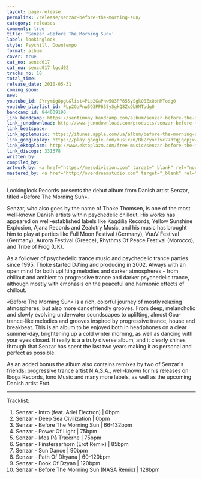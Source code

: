 ```yaml
---
layout: page-release
permalink: /release/senzar-before-the-morning-sun/
category: releases
comments: true
title: 'Senzar ‎«Before The Morning Sun»'
label: lookinglook
style: Psychill, Downtempo
format: album
cover: true
cat_no: sencd017
cat_nu: sencd017 lgcd02
tracks_no: 10
total_time: 
release_date: 2010-05-31
coming_soon: 
new: 
youtube_id: JYrymig8pgU&list=PLp2GaPnw5O3PP655ySgkQ8ZxQbHMTodg0
youtube_playlist_id: PLp2GaPnw5O3PP655ySgkQ8ZxQbHMTodg0
bandcamp_id: 844009190
link_bandcamp: https://sentimony.bandcamp.com/album/senzar-before-the-morning-sun
link_junodownload: http://www.junodownload.com/products/senzar-before-the-morning-sun/1598812-02
link_beatspace: 
link_applemusic: https://itunes.apple.com/ua/album/before-the-morning-sun/id1272404247?l=uk
link_googleplay: https://play.google.com/music/m/Bk2ryoclvc77dtqjqopjxwbdmve?t=Senzar_Before_The_Morning_Sun
link_ektoplazm: http://www.ektoplazm.com/free-music/senzar-before-the-morning-sun
link_discogs: 331378
written_by: 
compiled_by: 
artwork_by: <a href="https://messdivision.com" target="_blank" rel="noopener">Ju Ju</a>
mastered_by: <a href="http://overdreamstudio.com" target="_blank" rel="noopener">Makus @ Overdream Studio</a>
---
```


Lookinglook Records presents the debut album from Danish artist Senzar, titled «Before The Morning Sun».

Senzar, who also goes by the name of Thoke Thomsen, is one of the most well-known Danish artists within psychedelic chillout. His works has appeared on well-established labels like Kagdilia Records, Yellow Sunshine Explosion, Ajana Records and Zealotry Music, and his music has brought him to play at parties like Full Moon Festival (Germany), VuuV Festival (Germany), Aurora Festival (Greece), Rhythms Of Peace Festival (Morocco), and Tribe of Frog (UK).

As a follower of psychedelic trance music and psychedelic trance parties since 1995, Thoke started DJ'ing and producing in 2002. Always with an open mind for both uplifting melodies and darker atmospheres - from chillout and ambient to progressive trance and darker psychedelic trance, although mostly with emphasis on the peaceful and harmonic effects of chillout.

«Before The Morning Sun» is a rich, colorful journey of mostly relaxing atmospheres, but also more dancefriendly grooves. From deep, melancholic and slowly evolving underwater soundscapes to uplifting, almost Goa-trance-like melodies and grooves inspired by progressive trance, house and breakbeat. This is an album to be enjoyed both in headphones on a clear summer-day, brightening up a cold winter morning, as well as dancing with your eyes closed. It really is a a truly diverse album, and it clearly shines through that Senzar has spent the last two years making it as personal and perfect as possible.

As an added bonus the album also contains remixes by two of Senzar's friends; progressive trance artist N.A.S.A., well-known for his releases on Iboga Records, Iono Music and many more labels, as well as the upcoming Danish artist Erot.

---
Tracklist:

01. Senzar - Intro (feat. Ariel Electron) \| 0bpm
02. Senzar - Deep Sea Civilization \| 0bpm
03. Senzar - Before The Morning Sun \| 66-132bpm
04. Senzar - Power Of Light \| 75bpm
05. Senzar - Mos På Træerne \| 75bpm
06. Senzar - Finsteraarhorn (Erot Remix) \| 85bpm
07. Senzar - Sun Dance \| 90bpm
08. Senzar - Path Of Dhyana \| 60-120bpm
09. Senzar - Book Of Dzyan \| 120bpm
10. Senzar - Before The Morning Sun (NASA Remix) \| 128bpm
